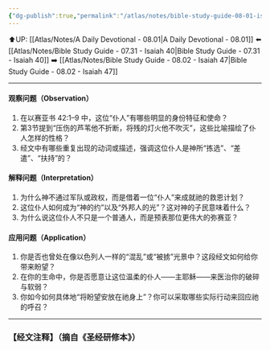 ```yaml
---
{"dg-publish":true,"permalink":"/atlas/notes/bible-study-guide-08-01-isaiah-42-01-09/"}
---
```


⬆️UP: [[Atlas/Notes/A Daily Devotional - 08.01\|A Daily Devotional - 08.01]]
⬅️ [[Atlas/Notes/Bible Study Guide - 07.31 - Isaiah 40\|Bible Study Guide - 07.31 - Isaiah 40]]
➡️ [[Atlas/Notes/Bible Study Guide - 08.02 - Isaiah 47\|Bible Study Guide - 08.02 - Isaiah 47]] 

---

#### 观察问题（Observation）

1. 在以赛亚书 42:1–9 中，这位“仆人”有哪些明显的身份特征和使命？
2. 第3节提到“压伤的芦苇他不折断，将残的灯火他不吹灭”，这些比喻描绘了仆人怎样的性格？
3. 经文中有哪些重复出现的动词或描述，强调这位仆人是神所“拣选”、“差遣”、“扶持”的？

 #### 解释问题（Interpretation）

1. 为什么神不通过军队或政权，而是借着一位“仆人”来成就祂的救恩计划？
2. 这位仆人如何成为“神的约”以及“外邦人的光”？这对神的子民意味着什么？
3. 为什么说这位仆人不只是一个普通人，而是预表那位更伟大的弥赛亚？
####  应用问题（Application）

1. 你是否也曾处在像以色列人一样的“混乱”或“被掳”光景中？这段经文如何给你带来盼望？
2. 在你的生命中，你是否愿意让这位温柔的仆人——主耶稣——来医治你的破碎与软弱？
3. 你如今如何具体地“将盼望安放在祂身上”？你可以采取哪些实际行动来回应祂的呼召？


---
### 【经文注释】（摘自《圣经研修本》）

